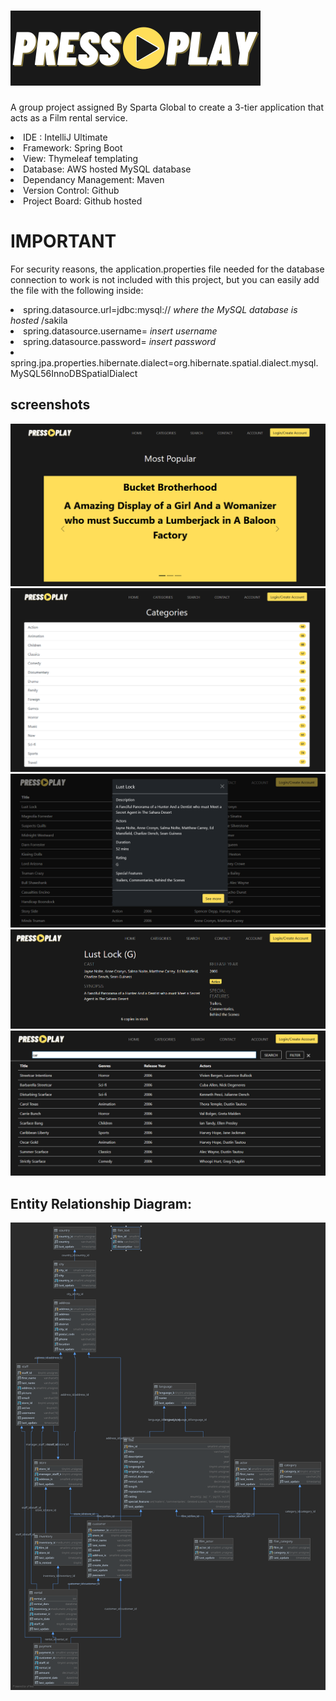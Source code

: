 # <img src="https://github.com/MalikS789/Press-Play/blob/master/src/main/resources/static/images/PressPlay_logo.svg" />

A group project assigned By Sparta Global to create a 3-tier application that acts as a Film rental service.

<li>IDE : IntelliJ Ultimate</li>
<li>Framework: Spring Boot</li>
<li>View: Thymeleaf templating</li>
<li>Database: AWS hosted MySQL database</li>
<li>Dependancy Management: Maven</li>
<li>Version Control: Github</li>
<li>Project Board: Github hosted</li>

# IMPORTANT

For security reasons, the application.properties file needed for the database connection to work is not included with this project,
but you can easily add the file with the following inside:

<li>spring.datasource.url=jdbc:mysql:// <i> where the MySQL database is hosted </i> /sakila</li>
<li>spring.datasource.username= <i> insert username </i></li>
<li>spring.datasource.password= <i> insert password </i></li>
<li>spring.jpa.properties.hibernate.dialect=org.hibernate.spatial.dialect.mysql.MySQL56InnoDBSpatialDialect</li>

## screenshots

<p align="center">
  <img src="Untitled.bmp" />
  <img src="Untitled2.bmp" />
  <img src="Untitled3.bmp" />
  <img src="Untitled4.bmp" />
  <img src="Untitled5.bmp" />
</p>

## Entity Relationship Diagram:

<img src="erd.svg" />



